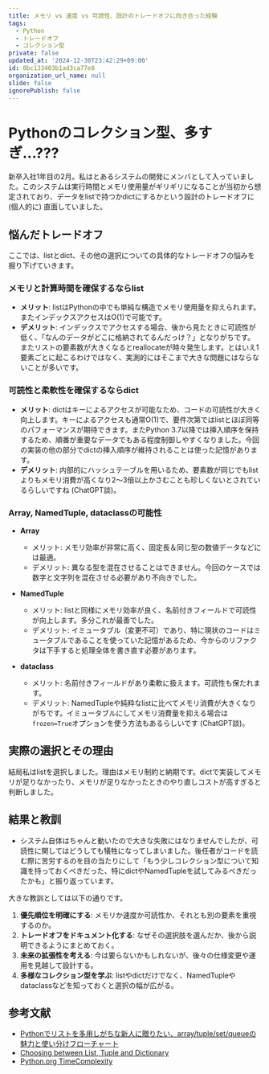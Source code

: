 ```yaml
---
title: メモリ vs 速度 vs 可読性、設計のトレードオフに向き合った経験
tags:
  - Python
  - トレードオフ
  - コレクション型
private: false
updated_at: '2024-12-30T23:42:29+09:00'
id: 8bc133403b1ad3ca77e8
organization_url_name: null
slide: false
ignorePublish: false
---
```

# Pythonのコレクション型、多すぎ...???

新卒入社1年目の2月。私はとあるシステムの開発にメンバとして入っていました。このシステムは実行時間とメモリ使用量がギリギリになることが当初から想定されており、データをlistで持つかdictにするかという設計のトレードオフに (個人的に) 直面していました。

## 悩んだトレードオフ

ここでは、listとdict、その他の選択についての具体的なトレードオフの悩みを掘り下げていきます。  

### メモリと計算時間を確保するならlist

- **メリット**: listはPythonの中でも単純な構造でメモリ使用量を抑えられます。またインデックスアクセスはO(1)で可能です。  
- **デメリット**: インデックスでアクセスする場合、後から見たときに可読性が低く、「なんのデータがどこに格納されてるんだっけ？」となりがちです。またリストの要素数が大きくなるとreallocateが時々発生します。とはいえ1要素ごとに起こるわけではなく、実測的にはそこまで大きな問題にはならないことが多いです。

### 可読性と柔軟性を確保するならdict

- **メリット**: dictはキーによるアクセスが可能なため、コードの可読性が大きく向上します。キーによるアクセスも通常O(1)で、要件次第ではlistとほぼ同等のパフォーマンスが期待できます。またPython 3.7以降では挿入順序を保持するため、順番が重要なデータでもある程度制御しやすくなりました。今回の実装の他の部分でdictの挿入順序が維持されることは使った記憶があります。
- **デメリット**: 内部的にハッシュテーブルを用いるため、要素数が同じでもlistよりもメモリ消費が高くなり2〜3倍以上かさむことも珍しくないとされているらしいですね (ChatGPT談)。

### Array, NamedTuple, dataclassの可能性

- **Array**  
  - メリット: メモリ効率が非常に高く、固定長＆同じ型の数値データなどには最適。  
  - デメリット: 異なる型を混在させることはできません。今回のケースでは数字と文字列を混在させる必要があり不向きでした。  

- **NamedTuple**  
  - メリット: listと同様にメモリ効率が良く、名前付きフィールドで可読性が向上します。多分これが最善でした。
  - デメリット: イミュータブル（変更不可）であり、特に現状のコードはミュータブルであることを使っていた記憶があるため、今からのリファクタは下手すると処理全体を書き直す必要があります。

- **dataclass**  
  - メリット: 名前付きフィールドがあり柔軟に扱えます。可読性も保たれます。  
  - デメリット: NamedTupleや純粋なlistに比べてメモリ消費が大きくなりがちです。イミュータブルにしてメモリ消費量を抑える場合は`frozen=True`オプションを使う方法もあるらしいです (ChatGPT談)。  

## 実際の選択とその理由

結局私はlistを選択しました。理由はメモリ制約と納期です。dictで実装してメモリが足りなかったり、メモリが足りなかったときのやり直しコストが高すぎると判断しました。

## 結果と教訓

- システム自体はちゃんと動いたので大きな失敗にはなりませんでしたが、可読性に関してはどうしても犠牲になってしまいました。後任者がコードを読む際に苦労するのを目の当たりにして「もう少しコレクション型について知識を持っておくべきだった、特にdictやNamedTupleを試してみるべきだったかも」と振り返っています。  

大きな教訓としては以下の通りです。

1. **優先順位を明確にする**: メモリか速度か可読性か、それとも別の要素を重視するのか。  
2. **トレードオフをドキュメント化する**: なぜその選択肢を選んだか、後から説明できるようにまとめておく。  
3. **未来の拡張性を考える**: 今は要らないかもしれないが、後々の仕様変更や運用を見越して設計する。  
4. **多様なコレクション型を学ぶ**: listやdictだけでなく、NamedTupleやdataclassなどを知っておくと選択の幅が広がる。

## 参考文献

- [Pythonでリストを多用しがちな新人に贈りたい、array/tuple/set/queueの魅力と使い分けフローチャート](https://qiita.com/fujine/items/42cddf1cd13aedc6c4b8)
- [Choosing between List, Tuple and Dictionary](https://medium.com/swlh/choosing-between-list-tuple-and-dictionary-2fcb6d73cb60)
- [Python.org TimeComplexity](https://wiki.python.org/moin/TimeComplexity)
